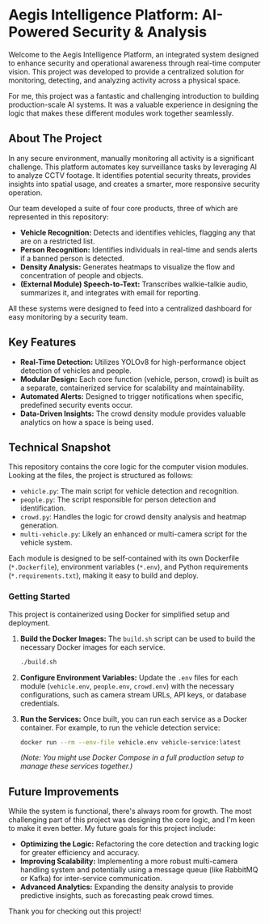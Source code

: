# Aegis Intelligence Platform: AI-Powered Security & Analysis

Welcome to the Aegis Intelligence Platform, an integrated system designed to enhance security and operational awareness through real-time computer vision. This project was developed to provide a centralized solution for monitoring, detecting, and analyzing activity across a physical space.

For me, this project was a fantastic and challenging introduction to building production-scale AI systems. It was a valuable experience in designing the logic that makes these different modules work together seamlessly.

## About The Project

In any secure environment, manually monitoring all activity is a significant challenge. This platform automates key surveillance tasks by leveraging AI to analyze CCTV footage. It identifies potential security threats, provides insights into spatial usage, and creates a smarter, more responsive security operation.

Our team developed a suite of four core products, three of which are represented in this repository:

* **Vehicle Recognition:** Detects and identifies vehicles, flagging any that are on a restricted list.
* **Person Recognition:** Identifies individuals in real-time and sends alerts if a banned person is detected.
* **Density Analysis:** Generates heatmaps to visualize the flow and concentration of people and objects.
* **(External Module) Speech-to-Text:** Transcribes walkie-talkie audio, summarizes it, and integrates with email for reporting.

All these systems were designed to feed into a centralized dashboard for easy monitoring by a security team.

## Key Features

* **Real-Time Detection:** Utilizes YOLOv8 for high-performance object detection of vehicles and people.
* **Modular Design:** Each core function (vehicle, person, crowd) is built as a separate, containerized service for scalability and maintainability.
* **Automated Alerts:** Designed to trigger notifications when specific, predefined security events occur.
* **Data-Driven Insights:** The crowd density module provides valuable analytics on how a space is being used.

## Technical Snapshot

This repository contains the core logic for the computer vision modules. Looking at the files, the project is structured as follows:

* `vehicle.py`: The main script for vehicle detection and recognition.
* `people.py`: The script responsible for person detection and identification.
* `crowd.py`: Handles the logic for crowd density analysis and heatmap generation.
* `multi-vehicle.py`: Likely an enhanced or multi-camera script for the vehicle system.

Each module is designed to be self-contained with its own Dockerfile (`*.Dockerfile`), environment variables (`*.env`), and Python requirements (`*.requirements.txt`), making it easy to build and deploy.

### Getting Started

This project is containerized using Docker for simplified setup and deployment.

1.  **Build the Docker Images:**
    The `build.sh` script can be used to build the necessary Docker images for each service.
    ```sh
    ./build.sh
    ```

2.  **Configure Environment Variables:**
    Update the `.env` files for each module (`vehicle.env`, `people.env`, `crowd.env`) with the necessary configurations, such as camera stream URLs, API keys, or database credentials.

3.  **Run the Services:**
    Once built, you can run each service as a Docker container. For example, to run the vehicle detection service:
    ```sh
    docker run --rm --env-file vehicle.env vehicle-service:latest
    ```
    *(Note: You might use Docker Compose in a full production setup to manage these services together.)*

## Future Improvements

While the system is functional, there's always room for growth. The most challenging part of this project was designing the core logic, and I'm keen to make it even better. My future goals for this project include:

* **Optimizing the Logic:** Refactoring the core detection and tracking logic for greater efficiency and accuracy.
* **Improving Scalability:** Implementing a more robust multi-camera handling system and potentially using a message queue (like RabbitMQ or Kafka) for inter-service communication.
* **Advanced Analytics:** Expanding the density analysis to provide predictive insights, such as forecasting peak crowd times.

Thank you for checking out this project!

